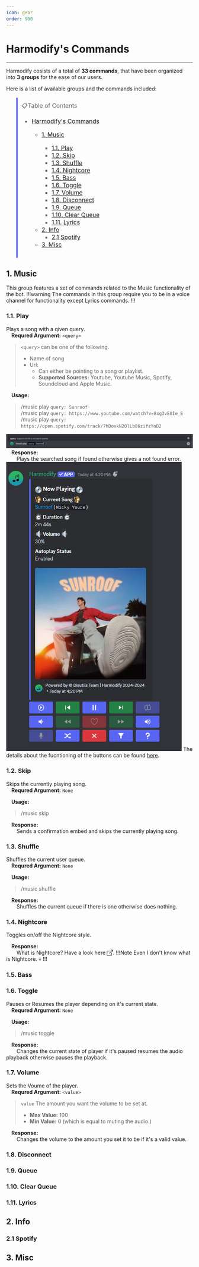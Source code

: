 ```yaml
---
icon: gear
order: 900
---
```

<style>
a.external{
display: inline-flex;
align-items: center;
text-decoration: none;
}
a.external:hover {
    text-decoration: underline;
}
</style>

# Harmodify's Commands

___

Harmodify cosists of a total of **33 commands**, that have been organized into **3 groups** for the ease of our users.

Here is a list of available groups and the commands included:
<!-- 
> - [Harmodify's Commands](#harmodifys-commands)
>   - [1. Music](#1-music)
>     - [1.1. Play](#11-play)
>     - [1.2. Skip](#12-skip)
>     - [1.3. Shuffle](#13-shuffle)
>     - [1.4. Nightcore](#14-nightcore)
>     - [1.5. Bass](#15-bass)
>     - [1.6. Toggle](#16-toggle)
>     - [1.7. Volume](#17-volume)
>     - [1.8. Disconnect](#18-disconnect)
>     - [1.9. Queue](#19-queue)
>     - [1.10. Clear Queue](#110-clear-queue)
>     - [1.11. Lyrics](#111-lyrics)
>   - [2. Info](#2-info)
>     - [2.1 Spotify](#21-spotify)
>   - [3. Misc](#3-misc) -->

<blockquote style="width: 50%; font-size: 16px; padding: 10px; border-left: 4px solid #5865F2;">
📋Table of Contents
    <ul>
        <li><a href="#harmodifys-commands">Harmodify's Commands</a><br /></li>
        <ul>
            <li><a href="#1-music">1. Music</a><br /></li>
            <ul>
                <li><a href="#11-play">1.1. Play</a><br/></li>
                <li><a href="#12-skip">1.2. Skip</a><br/></li>
                <li><a href="#13-shuffle">1.3. Shuffle</a><br/></li>
                <li><a href="#14-nightcore">1.4. Nightcore</a><br/></li>
                <li><a href="#15-bass">1.5. Bass</a><br /></li>
                <li><a href="#16-toggle">1.6. Toggle</a><br /></li>
                <li><a href="#17-volume">1.7. Volume</a><br /></li>
                <li><a href="#18-disconnect">1.8. Disconnect</a><br /></li>
                <li><a href="#19-queue">1.9. Queue</a><br /></li>
                <li><a href="#110-clear-queue">1.10. Clear Queue</a><br /></li>
                <li><a href="#111-lyrics">1.11. Lyrics</a><br /></li>
            </ul>
                <li><a href="#2-info">2. Info</a><br />
                    <ul>
                        <li><a href="#21-spotify">2.1 Spotify</a><br /></li>
                    </ul>
                <li><a href="#3-misc">3. Misc</a><br />
        </ul>
    </ul>
</blockquote>

## 1. Music
This group features a set of commands related to the Music functionality of the bot.
!!!warning
The commands in this group require you to be in a voice channel for functionality except Lyrics commands.
!!!
### 1.1. Play

Plays a song with a qiven query.<br/>
&emsp;**Requred Argument:** `<query>`
> `<query>` can be one of the following.
>- Name of song
>- Url:
>   - Can either be pointing to a song or playlist.
>   - **Supported Sources:** Youtube, Youtube Music, Spotify, Soundcloud and Apple Music.<br/>

&emsp;**Usage:**
> /music play `query: Sunroof`<br>
> /music play `query: https://www.youtube.com/watch?v=8xg3vE8Ie_E`<br>
> /music play `query: https://open.spotify.com/track/7hDoxkN20lLb06zifzYnD2`<br>

![](/assets/harmodify/music_play_usage.png)
&emsp;**Response:**<br>
&emsp;&emsp;Plays the searched song if found otherwise gives a not found error.
![](/assets/harmodify/music_play_response.png)
The details about the fucntioning of the buttons can be found [here](/guides/bots/Harmodify/play_button_info.md).

### 1.2. Skip

Skips the currently playing song.<br/>
&emsp;**Requred Argument:** `None`

&emsp;**Usage:**<br/>
>/music skip

&emsp;**Response:**<br>
&emsp;&emsp;Sends a confirmation embed and skips the currently playing song.

### 1.3. Shuffle
Shuffles the current user queue.<br>
&emsp;**Requred Argument:** `None`

&emsp;**Usage:**<br/>
>/music shuffle

&emsp;**Response:**<br>
&emsp;&emsp;Shuffles the current queue if there is one otherwise does nothing.


### 1.4. Nightcore
Toggles on/off the Nightcore style.

&emsp;**Response:**<br>
&emsp;&emsp;What is Nightcore? Have a look 
<a class="external" href="https://en.wikipedia.org/wiki/Nightcore" target="_blank" >
    here
    <svg xmlns="http://www.w3.org/2000/svg" width="16" height="16" fill="currentColor" 
         class="bi bi-box-arrow-up-right" viewBox="0 0 16 16" style="margin-left: 4px;">
        <path fill-rule="evenodd" d="M8.636 3.5a.5.5 0 0 0-.5-.5H1.5A1.5 1.5 0 0 0 0 4.5v10A1.5 1.5 0 0 0 1.5 16h10a1.5 1.5 0 0 0 1.5-1.5V7.864a.5.5 0 0 0-1 0V14.5a.5.5 0 0 1-.5.5h-10a.5.5 0 0 1-.5-.5v-10a.5.5 0 0 1 .5-.5h6.636a.5.5 0 0 0 .5-.5"/>
        <path fill-rule="evenodd" d="M16 .5a.5.5 0 0 0-.5-.5h-5a.5.5 0 0 0 0 1h3.793L6.146 9.146a.5.5 0 1 0 .708.708L15 1.707V5.5a.5.5 0 0 0 1 0z"/>
    </svg>
</a>.
!!!Note
Even I don't know what is Nightcore. :skull:
!!!

### 1.5. Bass

### 1.6. Toggle
Pauses or Resumes the player depending on it's current state.<br>
&emsp;**Requred Argument:** `None`

&emsp;**Usage:**<br/>
>/music toggle

&emsp;**Response:**<br>
&emsp;&emsp;Changes the current state of player if it's paused resumes the audio playback otherwise pauses the playback.

### 1.7. Volume
Sets the Voume of the player.<br>
&emsp;**Requred Argument:** `<value>`
>`value` The amount you want the volume to be set at.<br>
> - **Max Value:** 100
> - **Min Value:** 0 (which is equal to muting the audio.)

&emsp;**Response:**<br>
&emsp;&emsp;Changes the volume to the amount you set it to be if it's a valid value.

### 1.8. Disconnect

### 1.9. Queue

### 1.10. Clear Queue

### 1.11. Lyrics

## 2. Info

### 2.1 Spotify

## 3. Misc